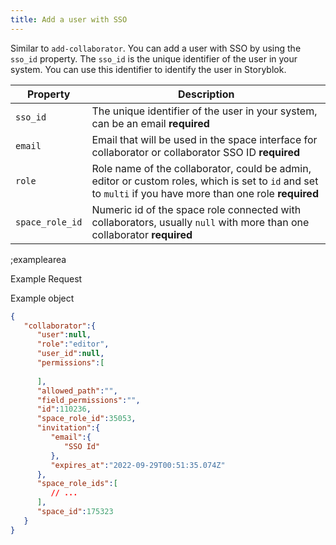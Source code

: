 ```yaml
---
title: Add a user with SSO
---
```


Similar to `add-collaborator`. You can add a user with SSO by using the `sso_id` property. The `sso_id` is the unique identifier of the user in your system. You can use this identifier to identify the user in Storyblok. 

| Property | Description |
|---|---|
| `sso_id` | The unique identifier of the user in your system, can be an email **required** |
| `email` | Email that will be used in the space interface for collaborator or collaborator SSO ID **required** |
| `role` | Role name of the collaborator, could be admin, editor or custom roles, which is set to `id` and set to `multi` if you have more than one role **required** |
| `space_role_id` | Numeric id of the space role connected with collaborators, usually `null` with more than one collaborator  **required** |

;examplearea

Example Request

<RequestExample url="https://mapi.storyblok.com/v1/spaces/656/collaborators/" httpMethod="POST" :requestObject='{"collaborator":{"sso_id":"123456789","role":"editor","space_role_id":18}}'></RequestExample>

Example object

```json
{
   "collaborator":{
      "user":null,
      "role":"editor",
      "user_id":null,
      "permissions":[
         
      ],
      "allowed_path":"",
      "field_permissions":"",
      "id":110236,
      "space_role_id":35053,
      "invitation":{
         "email":{
            "SSO Id"
         },
         "expires_at":"2022-09-29T00:51:35.074Z"
      },
      "space_role_ids":[
         // ...
      ],
      "space_id":175323
   }
}

